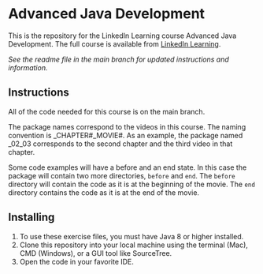 # Advanced Java Development
This is the repository for the LinkedIn Learning course Advanced Java Development. The full course is available from [LinkedIn Learning][lil-course-url].

_See the readme file in the main branch for updated instructions and information._
## Instructions
All of the code needed for this course is on the main branch. 

The package names correspond to the videos in this course. The naming convention is _CHAPTER#_MOVIE#. As an example, the package named _02_03 corresponds to the second chapter and the third video in that chapter.

Some code examples will have a before and an end state. In this case the package will contain two more directories, `before` and `end`. The `before` directory will contain the code as it is at the beginning of the movie. The `end` directory contains the code as it is at the end of the movie.


## Installing
1. To use these exercise files, you must have Java 8 or higher installed.
2. Clone this repository into your local machine using the terminal (Mac), CMD (Windows), or a GUI tool like SourceTree.
3. Open the code in your favorite IDE.


[0]: # (Replace these placeholder URLs with actual course URLs)

[lil-course-url]: https://www.linkedin.com/learning/
[lil-thumbnail-url]: http://

